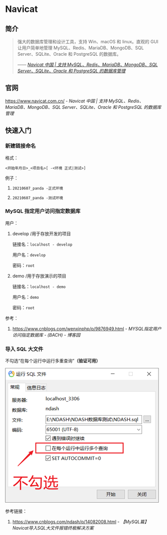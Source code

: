 # Navicat

## 简介

> 强大的数据库管理和设计工具，支持 Win、macOS 和 linux。直观的 GUI 让用户简单地管理 MySQL、Redis、MariaDB、MongoDB、SQL Server、SQLite、Oracle 和 PostgreSQL 的数据库。
>
> <cite>—— [Navicat 中国 | 支持 MySQL、Redis、MariaDB、MongoDB、SQL Server、SQLite、Oracle 和 PostgreSQL 的数据库管理](https://www.navicat.com.cn/)</cite>

## 官网

https://www.navicat.com.cn/ - *Navicat 中国 | 支持 MySQL、Redis、MariaDB、MongoDB、SQL Server、SQLite、Oracle 和 PostgreSQL 的数据库管理*

## 快速入门

### 新建链接命名

格式：

`<开始年月日>_<项目名>[ -<环境 正式|测试>]`

例子：

1. `20210607_panda -正式环境`

2. `20210607_panda -测试环境`

### MySQL 指定用户访问指定数据库

用户：

1. develop /用于存放开发的项目

   链接名：`localhost - develop`

   用户名：`develop`

   密码：`root`

2. demo /用于存放演示的项目

   链接名：`localhost - demo`

   用户名：`demo`

   密码：`root`

参考：

1. https://www.cnblogs.com/wenxinphp/p/9876949.html - *MYSQL指定用户访问指定数据库 - (BACH) - 博客园*

### 导入 SQL 大文件

不勾选“在每个运行中运行多重查询”**（验证可用）**

![](./_images/navicat-import-01.png)

参考链接：

1. https://www.cnblogs.com/ndash/p/14082008.html - *【MySQL篇】Navicat导入SQL大文件报错终极解决方案*
